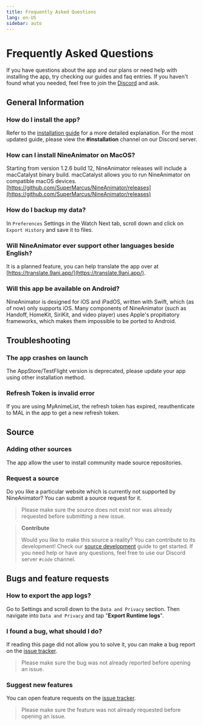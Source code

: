```yaml
---
title: Frequently Asked Questions
lang: en-US
sidebar: auto
---
```


# Frequently Asked Questions

If you have questions about the app and our plans or need help with installing the app, try checking our guides and faq entries. If you haven't found what you needed, feel free to join the [Discord](https://discord.gg/dzTVzeW) and ask.

## General Information

### How do I install the app?

Refer to the [installation guide](../../guide/installation/) for a more detailed explanation. For the most updated guide, please view the **#installation** channel on our Discord server.

### How can I install NineAnimator on MacOS?

Starting from version 1.2.6 build 12, NineAnimator releases will include a macCatalyst binary build. macCatalyst allows you to run NineAnimator on compatible macOS devices. [https://github.com/SuperMarcus/NineAnimator/releases](https://github.com/SuperMarcus/NineAnimator/releases)

### How do I backup my data?

In `Preferences` Settings in the Watch Next tab, scroll down and click on `Export History` and save it to files.

### Will NineAnimator ever support other languages beside English?

It is a planned feature, you can help translate the app over at [https://translate.9ani.app/](https://translate.9ani.app/).

### Will this app be available on Android?

NineAnimator is designed for iOS and iPadOS, written with Swift, which (as of now) only supports iOS. Many components of NineAnimator (such as Handoff, HomeKit, SiriKit, and video player) uses Apple's propitiatory frameworks, which makes them impossible to be ported to Android.

## Troubleshooting

### The app crashes on launch

The AppStore/TestFlight version is deprecated, please update your app using other installation method.

### Refresh Token is invalid error

If you are using MyAnimeList, the refresh token has expired, reauthenticate to MAL in the app to get a new refresh token.

## Source

### Adding other sources

The app allow the user to install community made source repositories.

### Request a source

<!-- Need a revision -->

Do you like a particular website which is currently not supported by NineAnimator? You can submit a source request for it.

> Please make sure the source does not exist nor was already requested before submitting a new issue.

> **Contribute**
>
> Would you like to make this source a reality? You can contribute to its development! Check our [source development](../../contribution/source-development/) guide to get started. If you need help or have any questions, feel free to use our Discord server `#code` channel.

## Bugs and feature requests

### How to export the app logs?

Go to Settings and scroll down to the `Data and Privacy` section. Then navigate into `Data and Privacy` and tap "**Export Runtime logs**".

### I found a bug, what should I do?

If reading this page did not allow you to solve it, you can make a bug report on the [issue tracker](https://github.com/SuperMarcus/NineAnimator/issues).

> Please make sure the bug was not already reported before opening an issue.

### Suggest new features

You can open feature requests on the [issue tracker](https://github.com/SuperMarcus/NineAnimator/issues).

> Please make sure the feature was not already requested before opening an issue.
